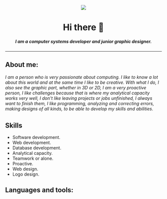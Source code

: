 <p align="center"><img src="https://github.com/AndyValles/AndyValles/assets/85185678/5dacfd50-c351-4d1d-8f64-b858bd885e0a"></p>
<h1 align="center">Hi there 👋</h1> 
<h5 align="center">I am a computer systems developer and junior graphic designer.</h5>
<hr>
<h2>About me:</h2>
<h6>I am a person who is very passionate about computing. I like to know a lot about this world and at the same time I like to be creative.
 With what I do, I also see the graphic part, whether in 3D or 2D, I am a very proactive person, I like challenges because that is where my analytical capacity works very well,
 I don't like leaving projects or jobs unfinished, I always want to finish them, I like programming, analyzing and correcting errors, making designs of all kinds, to be able to develop my skills and abilities.</h6>
 <h2>Skills</h2>
 <ul>
    <li>Software development.</li>
    <li>Web development.</li>
    <li>Database development.</li>
    <li>Analytical capacity.</li>
    <li>Teamwork or alone.</li>
    <li>Proactive.</li>
    <li>Web design.</li>
    <li>Logo design.</li>
 </ul>
 <h2>Languages ​​and tools:</h2>
 <section></section>
